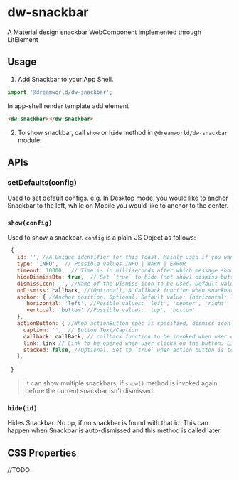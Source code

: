 # dw-snackbar
A Material design snackbar WebComponent implemented through LitElement

## Usage
1. Add Snackbar to your App Shell. 
```js
import '@dreamworld/dw-snackbar';
```
In app-shell render template add element

```html
<dw-snackbar></dw-snackbar>
```

2. To show snackbar, call `show` or `hide` method in `@dreamworld/dw-snackbar` module.


## APIs

### setDefaults(config)
Used to set default configs. e.g. In Desktop mode, you would like to anchor Snackbar to the left, while on Mobile you would like to anchor to the center.


### `show(config)`
Used to show a snackbar. `config` is a plain-JS Object as follows:

```js
 {
   id: '', //A Unique identifier for this Toast. Mainly used if you want to prematurely hide it.
   type: 'INFO',  // Possible values INFO | WARN | ERROR
   timeout: 10000,  // Time is in milliseconds after which message should be automatically dismissed. Set to `0` to prevent automatic dismiss.
   hideDismissBtn: true,  // Set `true` to hide (not show) dismiss button.
   dismissIcon: '', //Name of the Dismiss icon to be used. Default value: //TODO
   onDismiss: callback, //(Optional), A Callback function when snackbar is dimissed, call in both cases: Either automatically closed or manually. It's first agument will be `id`.
   anchor: { //Anchor position. Optional. Default value: {horizontal: left, vertical: bottom}
      horizontal: 'left', //Posible values: 'left', 'center', 'right'
      vertical: 'bottom' //Possible values: 'top', 'bottom'
   },
   actionButton: { //When actionButton spec is specified, dismiss icon-button isn't shown.
     caption: '',  // Button Text/Caption
     callback: callBack, // callback function to be invoked when user clicks on the action button. Callback method will receive `id` in the argument.
     link: link // Link to be opened when user clicks on the button. Link will be opened in the current window. Actually action button will be rendered as Link button. It's exclusive to `callback`. So, `callback` isn't invoked when this is specified.
     stacked: false, //Optional. Set to `true` when action button is to be shown on the Next Line. Default=false. 
   },
   
 }
```

> It can show multiple snackbars, if `show()` method is invoked again before the current snackbar isn't dismissed.

### `hide(id)`
Hides Snackbar. 
No op, if no snackbar is found with that id. This can happen when Snackbar is auto-dismissed and this method is called later.


## CSS Properties
//TODO
